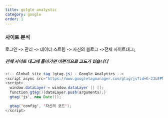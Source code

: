```yaml
---
title: golgle analystic
category: google
order: 1
---
```


### 사이트 분석

로그인 -> 관리 -> 데이터 스트림 ->  자신의 블로그 ->전체 사이트태그;

##### 전체 사이트 태그에 들어가면 이런식으로 코드가 있습니더
```java
<!-- Global site tag (gtag.js) - Google Analytics -->
<script async src="https://www.googletagmanager.com/gtag/js?id=G-23LEPMJ50T"></script>
<script>
  window.dataLayer = window.dataLayer || [];
  function gtag(){dataLayer.push(arguments);}
  gtag('js', new Date());

  gtag('config', '자신의 코드');
</script>
```



